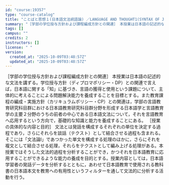 ```yaml
---
id: "course:19357"
type: "course-catalog"
title: "ことばと思想１(日本語文法統語論) ／LANGUAGE AND THOUGHT1(SYNTAX OF JAPANESE GRAMMAR)"
summary: "［学部の学位授与方針および課程編成方針との関連］ 本授業は日本語の記述的な文法を講ずる。学位授与方針（ディプロマポリシー・DP）との関連で言えば，日本語に関する「知」に基づき、言語の獲得と使用という課題について、主体的に考えることによる問題…"
tags: []
campus: ""
credits: 2
instructors: []
license: " "
version:
  created_at: "2025-10-09T03:48:57Z"
  updated_at: "2025-10-09T03:48:57Z"
---
```


［学部の学位授与方針および課程編成方針との関連］ 本授業は日本語の記述的な文法を講ずる。学位授与方針（ディプロマポリシー・DP）との関連で言えば，日本語に関する「知」に基づき、言語の獲得と使用という課題について、主体的に考えることによる問題解決能力を養成することを目標とする。また教育課程の編成・実施方針（カリキュラムポリシー・CP）との関連は，学部の言語教育研究科目群における日本語教育研究科目群分野を形成する日本語学と言語教育学の主要２分野のうちの前者の中心である日本語文法について，それを言語教育へ応用するという方向で，基礎的な知識と能力を養成することにある。 ［授業の具体的な内容と目的］ 文法とは発話を構成するそれぞれの単位を決定する過程であり，さらにそれらを談話（テクスト）として結合させる過程も含まれる。そこには「文法論Ⅰ」であつかった単文を構成する処理のほかに，さらにそれを複文として結合させる処理，それらをテクストとして編み上げる処理がある。本授業ではそうした文法的過程を分析することができ，かつそれを日本語教育に応用することができるような能力の養成を目的とする。授業内容としては，日本語学習者の発話データを分析するとともに，あわせて日本語教育で使用される教科書の日本語本文を教育への有用性というフィルターを通して文法的に分析する活動を行う。
